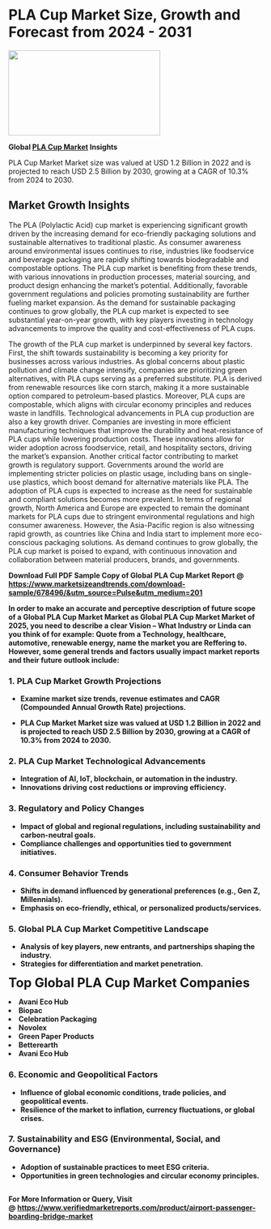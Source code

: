<H1>PLA Cup Market Size, Growth and Forecast from 2024 - 2031</H1><img class="aligncenter size-medium wp-image-584254" src="https://thirdeyenews.in/wp-content/uploads/2024/09/Global-Market-Research-300x168.jpeg" alt="" width="300" height="168" /><p><strong>Global&nbsp;<a href="https://www.marketsizeandtrends.com/download-sample/678496/&amp;utm_source=Pulse&amp;utm_medium=201">PLA Cup Market</a> Insights</strong></p><p>PLA Cup Market Market size was valued at USD 1.2 Billion in 2022 and is projected to reach USD 2.5 Billion by 2030, growing at a CAGR of 10.3% from 2024 to 2030.</p><p><h2>Market Growth Insights</h2> <p>The PLA (Polylactic Acid) cup market is experiencing significant growth driven by the increasing demand for eco-friendly packaging solutions and sustainable alternatives to traditional plastic. As consumer awareness around environmental issues continues to rise, industries like foodservice and beverage packaging are rapidly shifting towards biodegradable and compostable options. The PLA cup market is benefiting from these trends, with various innovations in production processes, material sourcing, and product design enhancing the market’s potential. Additionally, favorable government regulations and policies promoting sustainability are further fueling market expansion. As the demand for sustainable packaging continues to grow globally, the PLA cup market is expected to see substantial year-on-year growth, with key players investing in technology advancements to improve the quality and cost-effectiveness of PLA cups.</p> <p><strong></strong></p> <p>The growth of the PLA cup market is underpinned by several key factors. First, the shift towards sustainability is becoming a key priority for businesses across various industries. As global concerns about plastic pollution and climate change intensify, companies are prioritizing green alternatives, with PLA cups serving as a preferred substitute. PLA is derived from renewable resources like corn starch, making it a more sustainable option compared to petroleum-based plastics. Moreover, PLA cups are compostable, which aligns with circular economy principles and reduces waste in landfills. Technological advancements in PLA cup production are also a key growth driver. Companies are investing in more efficient manufacturing techniques that improve the durability and heat-resistance of PLA cups while lowering production costs. These innovations allow for wider adoption across foodservice, retail, and hospitality sectors, driving the market’s expansion. Another critical factor contributing to market growth is regulatory support. Governments around the world are implementing stricter policies on plastic usage, including bans on single-use plastics, which boost demand for alternative materials like PLA. The adoption of PLA cups is expected to increase as the need for sustainable and compliant solutions becomes more prevalent. In terms of regional growth, North America and Europe are expected to remain the dominant markets for PLA cups due to stringent environmental regulations and high consumer awareness. However, the Asia-Pacific region is also witnessing rapid growth, as countries like China and India start to implement more eco-conscious packaging solutions. As demand continues to grow globally, the PLA cup market is poised to expand, with continuous innovation and collaboration between material producers, brands, and governments. </p> <p><strong></p><p><span class=""><strong>Download Full PDF Sample Copy of Global PLA Cup Market Report</strong> @ <a href="https://www.marketsizeandtrends.com/download-sample/678496/&amp;utm_source=Pulse&amp;utm_medium=201" target="_blank">https://www.marketsizeandtrends.com/download-sample/678496/&amp;utm_source=Pulse&amp;utm_medium=201</a></span></p><p>In order to make an accurate and perceptive description of future scope of a Global&nbsp;PLA Cup Market Market as Global&nbsp;PLA Cup Market Market of 2025, you need to describe a clear Vision &ndash; What Industry or Linda can you think of for example: Quote from a Technology, healthcare, automotive, renewable energy, name the market you are Reffering to. However, some general trends and factors usually impact market reports and their future outlook include:</p><h3>1.&nbsp;<strong>PLA Cup Market Growth Projections</strong></h3><ul><li>Examine market size trends, revenue estimates and CAGR (Compounded Annual Growth Rate) projections.</li><li><p>PLA Cup Market Market size was valued at USD 1.2 Billion in 2022 and is projected to reach USD 2.5 Billion by 2030, growing at a CAGR of 10.3% from 2024 to 2030.</p></li></ul><h3>2.&nbsp;<strong>PLA Cup Market Technological Advancements</strong></h3><ul><li>Integration of AI, IoT, blockchain, or automation in the industry.</li><li>Innovations driving cost reductions or improving efficiency.</li></ul><h3>3.&nbsp;<strong>Regulatory and Policy Changes</strong></h3><ul><li>Impact of global and regional regulations, including sustainability and carbon-neutral goals.</li><li>Compliance challenges and opportunities tied to government initiatives.</li></ul><h3>4.&nbsp;<strong>Consumer Behavior Trends</strong></h3><ul><li>Shifts in demand influenced by generational preferences (e.g., Gen Z, Millennials).</li><li>Emphasis on eco-friendly, ethical, or personalized products/services.</li></ul><h3>5.&nbsp;<strong>Global PLA Cup Market Competitive Landscape</strong></h3><ul><li>Analysis of key players, new entrants, and partnerships shaping the industry.</li><li>Strategies for differentiation and market penetration.</li></ul><p data-pm-slice="1 1 []"><span style="color: inherit; font-family: inherit; font-size: 25px;">Top Global PLA Cup Market Companies</span></p><div class="" data-test-id=""><p><li>Avani Eco Hub</li><li> Biopac</li><li> Celebration Packaging</li><li> Novolex</li><li> Green Paper Products</li><li> Betterearth</li><li> Avani Eco Hub</li></p></div><h3>6.&nbsp;<strong>Economic and Geopolitical Factors</strong></h3><ul><li>Influence of global economic conditions, trade policies, and geopolitical events.</li><li>Resilience of the market to inflation, currency fluctuations, or global crises.</li></ul><h3>7.&nbsp;<strong>Sustainability and ESG (Environmental, Social, and Governance)</strong></h3><ul><li>Adoption of sustainable practices to meet ESG criteria.</li><li>Opportunities in green technologies and circular economy principles.</li></ul><h2><strong style="font-size: 14px;">For More Information or Query, Visit @&nbsp;</strong><a style="background-color: #ffffff; font-size: 14px;" href="https://www.marketsizeandtrends.com/report/pla-cup-market/" target="_blank">https://www.verifiedmarketreports.com/product/airport-passenger-boarding-bridge-market</a></h2>
